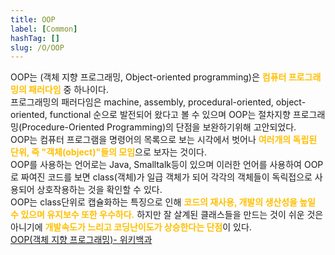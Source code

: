 ```yaml
---
title: OOP
label: [Common]
hashTag: []
slug: /O/OOP
---
```

<p>OOP는 (객체 지향 프로그래밍, Object-oriented programming)은 <span style="color:#FFBF00; font-weight:bold;">컴퓨터 프로그래밍의 패러다임</span> 중 하나이다.<br />
프로그래밍의 패러다임은 machine, assembly, procedural-oriented, object-oriented, functional 순으로 발전되어 왔다고 볼 수 있으며 OOP는 절차지향 프로그래밍(Procedure-Oriented Programming)의 단점을 보완하기위해 고안되었다.<br />
OOP는 컴퓨터 프로그램을 명령어의 목록으로 보는 시각에서 벗어나 <span style="color:#FFBF00; font-weight:bold;">여러개의 독립된 단위, 즉 "객체(object)"들의 모임</span>으로 보자는 것이다.<br />
OOP를 사용하는 언어로는 Java, Smalltalk등이 있으며 이러한 언어를 사용하여 OOP로 짜여진 코드를 보면 class(객체)가 일급 객체가 되어 각각의 객체들이 독릭접으로 사용되어 상호작용하는 것을 확인할 수 있다.<br />
OOP는 class단위로 캡슐화하는 특징으로 인해 <span style="color:#FFBF00; font-weight:bold;">코드의 재사용, 개발의 생산성을 높일 수 있으며 유지보수 또한 우수하다.</span> 하지만 잘 살계된 클래스들을 만드는 것이 쉬운 것은 아니기에 <span style="color:#FFBF00; font-weight:bold;">개발속도가 느리고 코딩난이도가 상승한다는 단점</span>이 있다.<br />
<a href="https://ko.wikipedia.org/wiki/객체_지향_프로그래밍">OOP(객체 지향 프로그래밍)- 위키백과</a></p>
